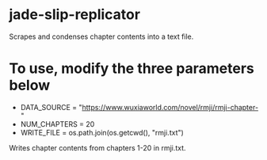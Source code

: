 # jade-slip-replicator
Scrapes and condenses chapter contents into a text file. 

# To use, modify the three parameters below
* DATA_SOURCE = "https://www.wuxiaworld.com/novel/rmji/rmji-chapter-"
* NUM_CHAPTERS = 20
* WRITE_FILE = os.path.join(os.getcwd(), "rmji.txt")

Writes chapter contents from chapters 1-20 in rmji.txt.
